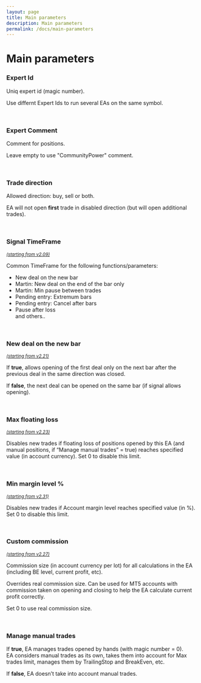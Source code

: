 ```yaml
---
layout: page
title: Main parameters
description: Main parameters
permalink: /docs/main-parameters
---
```


# Main parameters

### Expert Id

Uniq expert id (magic number).

Use differnt Expert Ids to run several EAs on the same symbol.

<br />

### Expert Comment

Comment for positions.

Leave empty to use "CommunityPower" comment.

<br />

### Trade direction

Allowed direction: buy, sell or both.

EA will not open **first** trade in disabled direction (but will open additional trades).

<br />

### Signal TimeFrame
<sup>[*(starting from v2.09)*](/docs/versions-history#20200512-209)</sup>

Common TimeFrame for the following functions/parameters:
* New deal on the new bar
* Martin: New deal on the end of the bar only
* Martin: Min pause between trades
* Pending entry: Extremum bars
* Pending entry: Cancel after bars
* Pause after loss <br/>
and others..

<br />

### New deal on the new bar
<sup>[*(starting from v2.21)*](/docs/versions-history#20201130-221)</sup>

If **true**, allows opening of the first deal only on the next bar after the previous deal in the same direction was closed.

If **false**, the next deal can be opened on the same bar (if signal allows opening).

<br />

### Max floating loss
<sup>[*(starting from v2.23)*](/docs/versions-history#20201210-223)</sup>

Disables new trades if floating loss of positions opened by this EA (and manual positions, if “Manage manual trades” = true) reaches specified value (in account currency). Set 0 to disable this limit.

<br />

### Min margin level %

<sup>[*(starting from v2.31)*](/docs/versions-history#20210508-231)</sup>

Disables new trades if Account margin level reaches specified value (in %). Set 0 to disable this limit.

<br />

### Custom commission

<sup>[*(starting from v2.27)*](/docs/versions-history#20210302-227)</sup>

Commission size (in account currency per lot) for all calculations in the EA (including BE level, current profit, etc).

Overrides real commission size. Can be used for MT5 accounts with commission taken on opening and closing to help the EA calculate current profit correctly.

Set 0 to use real commission size.

<br />

### Manage manual trades

If **true**, EA manages trades opened by hands (with magic number = 0).<br/>
EA considers manual trades as its own, takes them into account for Max trades limit, manages them by TrailingStop and BreakEven, etc.

If **false**, EA doesn’t take into account manual trades.

